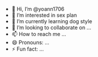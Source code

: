 - 👋 Hi, I’m @yoann1706
- 👀 I’m interested in sex plan
- 🌱 I’m currently learning dog style
- 💞️ I’m looking to collaborate on ... 
- 📫 How to reach me ...
- 😄 Pronouns: ...
- ⚡ Fun fact: ...

<!---
yoann1706/yoann1706 is a ✨ special ✨ repository because its `README.md` (this file) appears on your GitHub profile.
You can click the Preview link to take a look at your changes.
--->
